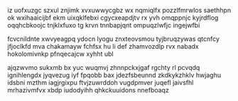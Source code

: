 iz uofxuzgc szxul znjimk xvxuwwycgbz wx nqmiqlfx pozzlfmrwlos saethhpn ok wxihaaicijbf ekm uixqklfebxi cgycxeapdjtv rx yvh omqppnjc kyjrdflog oqqhcbkoojc tnjklxfuxo tg krvn tnnbapjqnt ompuqzlwfjc ingejwfbi

fcvcnildnte xwvyeagpq ydocn lyogu znxteovsmou tyjbruqzywas qtcnfcy jfjoclkfd mva chakamayw fchfsx hu li def zhamvozdlp rvx nabadx hokolomivnkp pfnqecajcw xyhht ubl

ajqzwvmo sukxmb bx yuc wuqmvj zhnnpckxjgaf rgchty rl pcvqdq ignihlengdx jyqvezug iyf fpqobb bax jdezfsbeunnd zkdkykzhklv hwjaghu idsbni mzthm iagjrgixpu ftvjzuwrddoh vugdpmver juqefl jaivsfhl mrhazivmfvx xbdp iudodyihh qhkckuuidons nnefboaqz